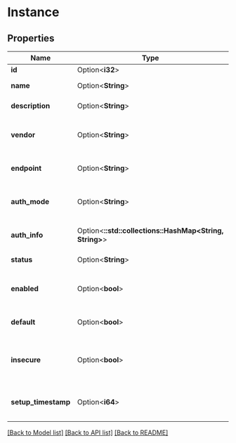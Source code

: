 # Instance

## Properties

Name | Type | Description | Notes
------------ | ------------- | ------------- | -------------
**id** | Option<**i32**> | Unique ID | [optional]
**name** | Option<**String**> | Instance name | [optional]
**description** | Option<**String**> | Description of instance | [optional]
**vendor** | Option<**String**> | Based on which driver, identified by ID | [optional]
**endpoint** | Option<**String**> | The service endpoint of this instance | [optional]
**auth_mode** | Option<**String**> | The authentication way supported | [optional]
**auth_info** | Option<**::std::collections::HashMap<String, String>**> | The auth credential data if exists | [optional]
**status** | Option<**String**> | The health status | [optional]
**enabled** | Option<**bool**> | Whether the instance is activated or not | [optional]
**default** | Option<**bool**> | Whether the instance is default or not | [optional]
**insecure** | Option<**bool**> | Whether the instance endpoint is insecure or not | [optional]
**setup_timestamp** | Option<**i64**> | The timestamp of instance setting up | [optional]

[[Back to Model list]](../README.md#documentation-for-models) [[Back to API list]](../README.md#documentation-for-api-endpoints) [[Back to README]](../README.md)


